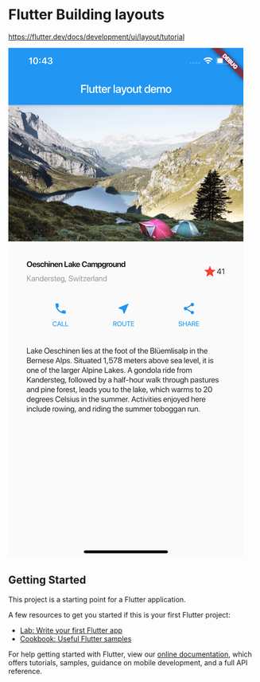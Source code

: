 # Flutter Building layouts

https://flutter.dev/docs/development/ui/layout/tutorial

![image](https://github.com/ykws/flutter_build_layouts/blob/master/Simulator%20Screen%20Shot%20-%20iPhone%2011%20Pro%20Max%20-%202019-11-16%20at%2010.43.45.png?raw=true)

## Getting Started

This project is a starting point for a Flutter application.

A few resources to get you started if this is your first Flutter project:

- [Lab: Write your first Flutter app](https://flutter.dev/docs/get-started/codelab)
- [Cookbook: Useful Flutter samples](https://flutter.dev/docs/cookbook)

For help getting started with Flutter, view our
[online documentation](https://flutter.dev/docs), which offers tutorials,
samples, guidance on mobile development, and a full API reference.
